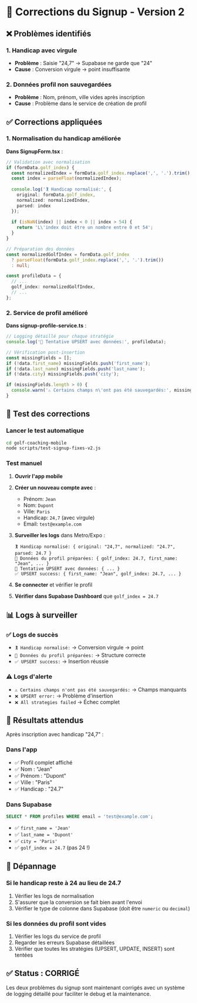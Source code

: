 # 🔧 Corrections du Signup - Version 2

## ❌ Problèmes identifiés

### 1. **Handicap avec virgule**
- **Problème** : Saisie "24,7" → Supabase ne garde que "24"
- **Cause** : Conversion virgule → point insuffisante

### 2. **Données profil non sauvegardées**
- **Problème** : Nom, prénom, ville vides après inscription
- **Cause** : Problème dans le service de création de profil

## ✅ Corrections appliquées

### 1. **Normalisation du handicap améliorée**

**Dans SignupForm.tsx** :
```typescript
// Validation avec normalisation
if (formData.golf_index) {
  const normalizedIndex = formData.golf_index.replace(',', '.').trim();
  const index = parseFloat(normalizedIndex);
  
  console.log('🏌️ Handicap normalisé:', { 
    original: formData.golf_index, 
    normalized: normalizedIndex, 
    parsed: index 
  });
  
  if (isNaN(index) || index < 0 || index > 54) {
    return 'L\'index doit être un nombre entre 0 et 54';
  }
}

// Préparation des données
const normalizedGolfIndex = formData.golf_index 
  ? parseFloat(formData.golf_index.replace(',', '.').trim())
  : null;

const profileData = {
  // ...
  golf_index: normalizedGolfIndex,
  // ...
};
```

### 2. **Service de profil amélioré**

**Dans signup-profile-service.ts** :
```typescript
// Logging détaillé pour chaque stratégie
console.log('📝 Tentative UPSERT avec données:', profileData);

// Vérification post-insertion
const missingFields = [];
if (!data.first_name) missingFields.push('first_name');
if (!data.last_name) missingFields.push('last_name');
if (!data.city) missingFields.push('city');

if (missingFields.length > 0) {
  console.warn('⚠️ Certains champs n\'ont pas été sauvegardés:', missingFields);
}
```

## 🧪 Test des corrections

### Lancer le test automatique
```bash
cd golf-coaching-mobile
node scripts/test-signup-fixes-v2.js
```

### Test manuel

1. **Ouvrir l'app mobile**
2. **Créer un nouveau compte avec** :
   - Prénom: `Jean`
   - Nom: `Dupont`
   - Ville: `Paris`
   - Handicap: `24,7` (avec virgule)
   - Email: `test@example.com`

3. **Surveiller les logs** dans Metro/Expo :
   ```
   🏌️ Handicap normalisé: { original: "24,7", normalized: "24.7", parsed: 24.7 }
   📝 Données du profil préparées: { golf_index: 24.7, first_name: "Jean", ... }
   📝 Tentative UPSERT avec données: { ... }
   ✅ UPSERT success: { first_name: "Jean", golf_index: 24.7, ... }
   ```

4. **Se connecter** et vérifier le profil
5. **Vérifier dans Supabase Dashboard** que `golf_index = 24.7`

## 📊 Logs à surveiller

### ✅ Logs de succès
- `🏌️ Handicap normalisé:` → Conversion virgule → point
- `📝 Données du profil préparées:` → Structure correcte
- `✅ UPSERT success:` → Insertion réussie

### ⚠️ Logs d'alerte
- `⚠️ Certains champs n'ont pas été sauvegardés:` → Champs manquants
- `❌ UPSERT error:` → Problème d'insertion
- `❌ All strategies failed` → Échec complet

## 🎯 Résultats attendus

Après inscription avec handicap "24,7" :

### Dans l'app
- ✅ Profil complet affiché
- ✅ Nom : "Jean"
- ✅ Prénom : "Dupont"
- ✅ Ville : "Paris"
- ✅ Handicap : "24.7"

### Dans Supabase
```sql
SELECT * FROM profiles WHERE email = 'test@example.com';
```
- ✅ `first_name = 'Jean'`
- ✅ `last_name = 'Dupont'`
- ✅ `city = 'Paris'`
- ✅ `golf_index = 24.7` (pas 24 !)

## 🔧 Dépannage

### Si le handicap reste à 24 au lieu de 24.7
1. Vérifier les logs de normalisation
2. S'assurer que la conversion se fait bien avant l'envoi
3. Vérifier le type de colonne dans Supabase (doit être `numeric` ou `decimal`)

### Si les données du profil sont vides
1. Vérifier les logs du service de profil
2. Regarder les erreurs Supabase détaillées
3. Vérifier que toutes les stratégies (UPSERT, UPDATE, INSERT) sont tentées

## ✅ Status : CORRIGÉ

Les deux problèmes du signup sont maintenant corrigés avec un système de logging détaillé pour faciliter le debug et la maintenance.